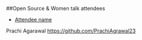 ##Open Source & Women talk attendees

* [Attendee name](https://github.com/thelastjedi/osw-talk "github/twitter/facebook profile")

Prachi Agarawal https://github.com/PrachiAgrawal23

